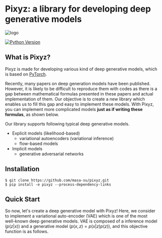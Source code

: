 # Pixyz: a library for developing deep generative models

![logo](https://user-images.githubusercontent.com/11865486/47983581-31c08c80-e117-11e8-8d9d-1efbd920718c.png)


[![Python Version](https://img.shields.io/pypi/pyversions/Django.svg)](https://github.com/masa-su/pixyz)

## What is Pixyz?
Pixyz is made for developing various kind of deep generative models, which is based on [PyTorch](https://pytorch.org/).

Recently, many papers on deep generation models have been published. However, it is likely to be difficult to reproduce them with codes as there is a gap between mathematical formulas presented in these papers and actual implementation of them. Our objective is to create a new library which enables us to fill this gap and easy to implement these models. With Pixyz, you can implement more complicated models **just as if writing these formulas**, as shown below.

Our library supports following typical deep generative models.

* Explicit models (likelihood-based)
  * variational autoencoders (variational inference)
  * flow-based models
* Implicit models
  * generative adversarial networks

## Installation
```
$ git clone https://github.com/masa-su/pixyz.git
$ pip install -e pixyz --process-dependency-links
```

## Quick Start

So now, let's create a deep generative model with Pixyz! Here, we consider to implement a variational auto-encoder (VAE) which is one of the most well-known deep generative models. VAE is composed of a inference model ($p(z|x)$) and a generative model ($p(x,z)=p(x|z)p(z)$), and this objective function is as follows.
